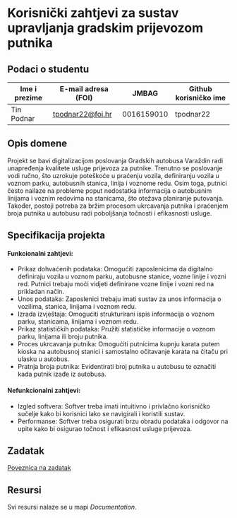 # Korisnički zahtjevi za sustav upravljanja gradskim prijevozom putnika

## Podaci o studentu
Ime i prezime | E-mail adresa (FOI) | JMBAG | Github korisničko ime
------------  | ------------------- | ----- | ---------------------
Tin Podnar | tpodnar22@foi.hr | 0016159010 | tpodnar22

## Opis domene
Projekt se bavi digitalizacijom poslovanja Gradskih autobusa Varaždin radi unapređenja kvalitete usluge prijevoza za putnike. Trenutno se poslovanje vodi ručno, što uzrokuje poteškoće u praćenju vozila, definiranju vozila u voznom parku, autobusnih stanica, linija i voznome redu. Osim toga, putnici često nailaze na probleme poput nedostatka informacija o autobusnim linijama i voznim redovima na stanicama, što otežava planiranje putovanja. Također, postoji potreba za bržim procesom ukrcavanja putnika i praćenjem broja putnika u autobusu radi poboljšanja točnosti i efikasnosti usluge.

## Specifikacija projekta
#### Funkcionalni zahtjevi:
* Prikaz dohvaćenih podataka: Omogućiti zaposlenicima da digitalno definiraju vozila u voznom parku, autobusne stanice, vozne linije i vozni red. Putnici trebaju moći vidjeti definirane vozne linije i vozni red na prikladan način.
* Unos podataka: Zaposlenici trebaju imati sustav za unos informacija o vozilima, stanica, linijama i voznom redu.
* Izrada izvještaja: Omogućiti strukturirani ispis informacija o voznom parku, stanicama, linijama i voznom redu.
* Prikaz statističkih podataka: Pružiti statističke informacije o voznom parku, linijama ili broju putnika.
* Proces ukrcavanja putnika: Omogućiti putnicima kupnju karata putem kioska na autobusnoj stanici i samostalno očitavanje karata na čitaču pri ulasku u autobus.
* Pratnja broja putnika: Evidentirati broj putnika u autobusu te označiti kada putnik izađe iz autobusa.

#### Nefunkcionalni zahtjevi:
* Izgled softvera: Softver treba imati intuitivno i privlačno korisničko sučelje kako bi korisnici lako se navigirali i koristili sustav.
* Performanse: Softver treba osigurati brzu obradu podataka i odgovor na upite kako bi osigurao točnost i efikasnost usluge prijevoza.
  
## Zadatak
[Poveznica na zadatak](https://github.com/foivz/pi2024-zadace-tpodnarFOI/blob/master/Zadatak%20-%20Gradski%20prijevoz.pdf)

## Resursi
Svi resursi nalaze se u mapi _Documentation_.
